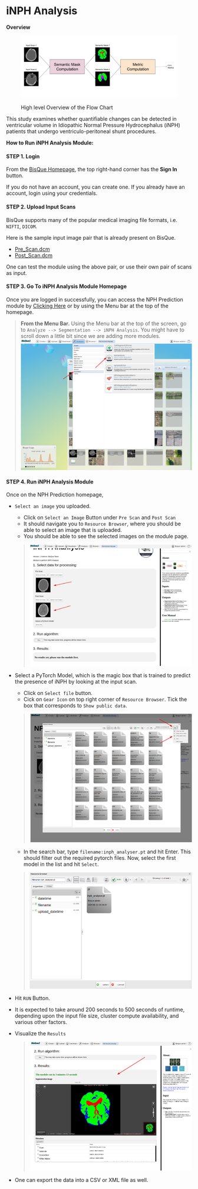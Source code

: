 # iNPH Analysis

**Overview**

<figure><img src="../../.gitbook/assets/image (1).png" alt=""><figcaption><p>High level Overview of the Flow Chart</p></figcaption></figure>

This study examines whether quantifiable changes can be detected in ventricular volume in Idiopathic Normal Pressure Hydrocephalus (iNPH) patients that undergo ventriculo-peritoneal shunt procedures.

**How to Run iNPH Analysis Module:**

#### STEP 1. Login

From the [BisQue Homepage](https://bisque2.ece.ucsb.edu/), the top right-hand corner has the **Sign In** button.

If you do not have an account, you can create one. If you already have an account, login using your credentials.

#### STEP 2. Upload Input Scans

BisQue supports many of the popular medical imaging file formats, i.e. `NIFTI`, `DICOM`.&#x20;

Here is the sample input image pair that is already present on BisQue.

* [Pre\_Scan.dcm](https://bisque2.ece.ucsb.edu/client\_service/view?resource=https://bisque2.ece.ucsb.edu/data\_service/00-F5GBk3yZsvSeZwDAf2PJXh)
* [Post\_Scan.dcm](https://bisque2.ece.ucsb.edu/client\_service/view?resource=https://bisque2.ece.ucsb.edu/data\_service/00-LeRtVAWHY2yXHQrQYefGGa)

One can test the module using the above pair, or use their own pair of scans as input.

#### STEP 3. Go To iNPH Analysis Module Homepage

Once you are logged in successfully, you can access the NPH Prediction module by [Clicking Here](https://bisque2.ece.ucsb.edu/module\_service/inphanalysis/?wpublic=1) or by using the Menu bar at the top of the homepage.

> **From the Menu Bar.** Using the Menu bar at the top of the screen, go to `Analyze --> Segmentation --> iNPH Analysis`. You might have to scroll down a little bit since we are adding more modules.\
> ![](<../../.gitbook/assets/image (1) (1).png>)

#### STEP 4. Run iNPH Analysis Module

Once on the NPH Prediction homepage,

*   `Select an image` you uploaded.

    * Click on `Select an Image` Button under `Pre Scan` and `Post Scan`
    * It should navigate you to `Resource Browser`, where you should be able to select an image that is uploaded.
    * You should be able to see the selected images on the module page.

    > ![](<../../.gitbook/assets/image (2).png>)
*   Select a PyTorch Model, which is the magic box that is trained to predict the presence of iNPH by looking at the input scan.

    * Click on `Select file` button.
    * Cick on `Gear Icon` on top right corner of `Resource Browser`. Tick the box that corresponds to `Show public data`.

    > <img src="../../.gitbook/assets/nph_module/nph_fig_select_pytorch_model.png" alt="" data-size="original">

    * In the search bar, type `filename:inph_analyser.pt` and hit Enter. This should filter out the required pytorch files. Now, select the first model in the list and hit `Select`.



    > ![](<../../.gitbook/assets/image (24).png>)
* Hit `RUN` Button.
* It is expected to take around 200 seconds to 500 seconds of runtime, depending upon the input file size, cluster compute availability, and various other factors.
*   Visualize the `Results`

    > <img src="../../.gitbook/assets/nph_module/nph_fig_vis_results.png" alt="" data-size="original">
* One can export the data into a CSV or XML file as well.

##
